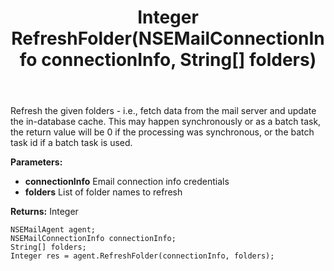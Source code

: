 ﻿---
uid: crmscript_ref_NSEMailAgent_RefreshFolder
title: Integer RefreshFolder(NSEMailConnectionInfo connectionInfo, String[] folders)
intellisense: NSEMailAgent.RefreshFolder
keywords: NSEMailAgent, RefreshFolder
so.topic: reference
---

Refresh the given folders - i.e., fetch data from the mail server and update the in-database cache. This may happen synchronously or as a batch task, the return value will be 0 if the processing was synchronous, or the batch task id if a batch task is used.

**Parameters:**
 - **connectionInfo** Email connection info credentials
 - **folders** List of folder names to refresh

**Returns:** Integer

```crmscript
NSEMailAgent agent;
NSEMailConnectionInfo connectionInfo;
String[] folders;
Integer res = agent.RefreshFolder(connectionInfo, folders);
```

